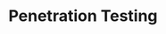 ---
lang: de
layout: doc
redirect_from:
- /de/doc/pentesting/
redirect_to: https://github.com/Qubes-Community/Contents/blob/master/docs/os/pentesting.md
ref: 83
title: Penetration Testing
---